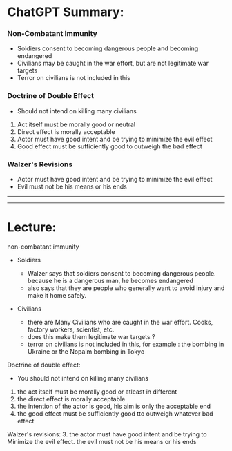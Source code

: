 # ChatGPT Summary:
### Non-Combatant Immunity

-   Soldiers consent to becoming dangerous people and becoming endangered
-   Civilians may be caught in the war effort, but are not legitimate war targets
-   Terror on civilians is not included in this

### Doctrine of Double Effect

-   Should not intend on killing many civilians

1.  Act itself must be morally good or neutral
2.  Direct effect is morally acceptable
3.  Actor must have good intent and be trying to minimize the evil effect
4.  Good effect must be sufficiently good to outweigh the bad effect

### Walzer's Revisions

-   Actor must have good intent and be trying to minimize the evil effect
-   Evil must not be his means or his ends
--------------------------------------------------------------
--------------------------------------------------------------
# Lecture:

non-combatant immunity
- Soldiers
	- Walzer says that soldiers consent to becoming dangerous people. because he is a dangerous man, he becomes endangered
	- also says that they are people who generally want to avoid injury and make it home safely.

- Civilians
	- there are Many Civilians who are caught in the war effort. Cooks, factory workers, scientist, etc.
	- does this make them legitimate war targets ?
	- terror on civilians is not included in this, for example : the bombing in Ukraine or the Nopalm bombing in Tokyo

Doctrine of double effect:
- You should not intend on killing many civilians
1. the act itself must be morally good or atleast in different
2. the direct effect is morally acceptable
3. the intention of the actor is good, his aim is only the acceptable end
4. the good effect must be sufficiently good tto outweigh whatever bad effect

Walzer's revisions:
3. the actor must have good intent and be trying to Minimize the evil effect. the evil must not be his means or his ends